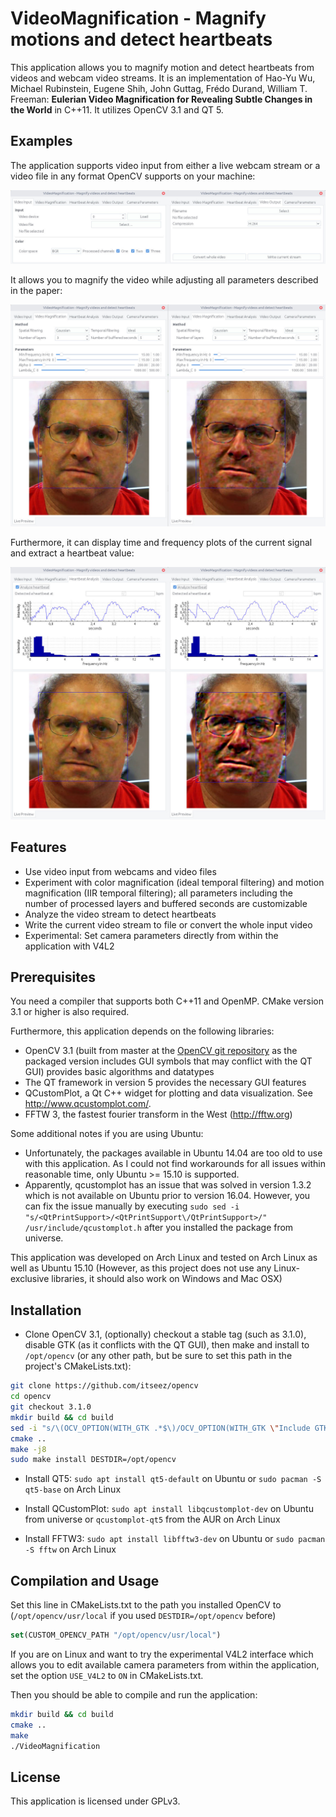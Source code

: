# VideoMagnification - Magnify motions and detect heartbeats
This application allows you to magnify motion and detect heartbeats from videos and webcam video streams. It is an implementation of Hao-Yu Wu, Michael Rubinstein, Eugene Shih, John Guttag, Frédo Durand, William T. Freeman: **Eulerian Video Magnification for Revealing Subtle Changes in the World** in C++11. It utilizes OpenCV 3.1 and QT 5.

## Examples
The application supports video input from either a live webcam stream or a video file in any format OpenCV supports on your machine:

![Video input and output](/screenshots/io.jpg)

It allows you to magnify the video while adjusting all parameters described in the paper:

![Video input and output](/screenshots/magnification.jpg)

Furthermore, it can display time and frequency plots of the current signal and extract a heartbeat value:

![Video input and output](/screenshots/heartbeat_analysis.jpg)

## Features
* Use video input from webcams and video files
* Experiment with color magnification (ideal temporal filtering) and motion magnification (IIR temporal filtering); all parameters including the number of processed layers and buffered seconds are customizable
* Analyze the video stream to detect heartbeats
* Write the current video stream to file or convert the whole input video
* Experimental: Set camera parameters directly from within the application with V4L2

## Prerequisites
You need a compiler that supports both C++11 and OpenMP. CMake version 3.1 or higher is also required.

Furthermore, this application depends on the following libraries:
* OpenCV 3.1 (built from master at the [OpenCV git repository](https://github.com/Itseez/opencv) as the packaged version includes GUI symbols that may conflict with the QT GUI) provides basic algorithms and datatypes
* The QT framework in version 5 provides the necessary GUI features
* QCustomPlot, a Qt C++ widget for plotting and data visualization. See http://www.qcustomplot.com/.
* FFTW 3, the fastest fourier transform in the West (http://fftw.org)

Some additional notes if you are using Ubuntu:
* Unfortunately, the packages available in Ubuntu 14.04 are too old to use with this application. As I could not find workarounds for all issues within reasonable time, only Ubuntu >= 15.10 is supported.
* Apparently, qcustomplot has an issue that was solved in version 1.3.2 which is not available on Ubuntu prior to version 16.04. However, you can fix the issue manually by executing `sudo sed -i "s/<QtPrintSupport>/<QtPrintSupport\/QtPrintSupport>/" /usr/include/qcustomplot.h` after you installed the package from universe.

This application was developed on Arch Linux and tested on Arch Linux as well as Ubuntu 15.10 (However, as this project does not use any Linux-exclusive libraries, it should also work on Windows and Mac OSX)

## Installation
* Clone OpenCV 3.1, (optionally) checkout a stable tag (such as 3.1.0), disable GTK (as it conflicts with the QT GUI), then make and install to `/opt/opencv` (or any other path, but be sure to set this path in the project's CMakeLists.txt):
```bash
git clone https://github.com/itseez/opencv
cd opencv
git checkout 3.1.0
mkdir build && cd build
sed -i "s/\(OCV_OPTION(WITH_GTK .*$\)/OCV_OPTION(WITH_GTK \"Include GTK support\" OFF)/" ../CMakeLists.txt
cmake ..
make -j8
sudo make install DESTDIR=/opt/opencv
```
* Install QT5: `sudo apt install qt5-default` on Ubuntu or `sudo pacman -S qt5-base` on Arch Linux

* Install QCustomPlot: `sudo apt install libqcustomplot-dev` on Ubuntu from universe or `qcustomplot-qt5` from the AUR on Arch Linux

* Install FFTW3: `sudo apt install libfftw3-dev` on Ubuntu or `sudo pacman -S fftw` on Arch Linux

## Compilation and Usage
Set this line in CMakeLists.txt to the path you installed OpenCV to (`/opt/opencv/usr/local` if you used `DESTDIR=/opt/opencv` before)
```cmake
set(CUSTOM_OPENCV_PATH "/opt/opencv/usr/local")
```
If you are on Linux and want to try the experimental V4L2 interface which allows you to edit available camera parameters from within the application, set the option `USE_V4L2` to `ON` in CMakeLists.txt.

Then you should be able to compile and run the application:
```bash
mkdir build && cd build
cmake ..
make
./VideoMagnification
```

## License
This application is licensed under GPLv3.

